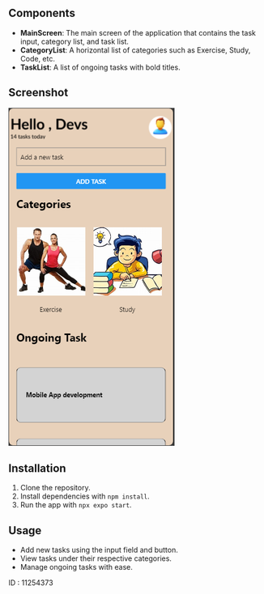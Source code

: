 ## Components

- **MainScreen**: The main screen of the application that contains the task input, category list, and task list.
- **CategoryList**: A horizontal list of categories such as Exercise, Study, Code, etc.
- **TaskList**: A list of ongoing tasks with bold titles.

## Screenshot

![Main Scree](main_screen.png)

## Installation

1. Clone the repository.
2. Install dependencies with `npm install`.
3. Run the app with `npx expo start`.

## Usage

- Add new tasks using the input field and button.
- View tasks under their respective categories.
- Manage ongoing tasks with ease.

ID : 11254373
